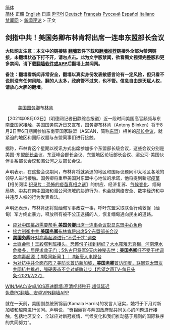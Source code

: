  <!-- 面包屑导航 --> <div class="breadcrumb"><!-- GTranslate: https://gtranslate.io/ -->  <div class="switcher notranslate">  <div class="selected">  <a href="#" onclick="return false;"> 简体</a>  </div>  <div class="option">  <a href="https://www.bannedbook.org" onclick="doGTranslate('zh-CN|zh-CN');jQuery('div.switcher div.selected a').html(jQuery(this).html());return false;" title="简体中文" class="nturl selected"> 简体</a>  <a href="https://www.bannedbook.org/zh-tw/" onclick="doGTranslate('zh-CN|zh-TW');jQuery('div.switcher div.selected a').html(jQuery(this).html());return false;" title="繁體中文" class="nturl"> 正體</a>  <a href="https://www.bannedbook.org/en/" onclick="doGTranslate('zh-CN|en');jQuery('div.switcher div.selected a').html(jQuery(this).html());return false;" title="English" class="nturl"> English</a>  <a href="https://www.bannedbook.org/ja/" onclick="doGTranslate('zh-CN|ja');jQuery('div.switcher div.selected a').html(jQuery(this).html());return false;" title="日本語" class="nturl"> 日語</a>  <a href="https://www.bannedbook.org/ko/" onclick="doGTranslate('zh-CN|ko');jQuery('div.switcher div.selected a').html(jQuery(this).html());return false;" title="한국어" class="nturl"> 한국어</a>  <a href="https://www.bannedbook.org/de/" onclick="doGTranslate('zh-CN|de');jQuery('div.switcher div.selected a').html(jQuery(this).html());return false;" title="Deutsch" class="nturl"> Deutsch</a>  <a href="https://www.bannedbook.org/fr/" onclick="doGTranslate('zh-CN|fr');jQuery('div.switcher div.selected a').html(jQuery(this).html());return false;" title="Français" class="nturl"> Français</a>  <a href="https://www.bannedbook.org/ru/" onclick="doGTranslate('zh-CN|ru');jQuery('div.switcher div.selected a').html(jQuery(this).html());return false;" title="Русский" class="nturl"> Русский</a>  <a href="https://www.bannedbook.org/es/" onclick="doGTranslate('zh-CN|es');jQuery('div.switcher div.selected a').html(jQuery(this).html());return false;" title="Español" class="nturl"> Español</a>  <a href="https://www.bannedbook.org/it/" onclick="doGTranslate('zh-CN|it');jQuery('div.switcher div.selected a').html(jQuery(this).html());return false;" title="Italiano" class="nturl"> Italiano</a>  </div>  </div>      <div class='breadcrumb-sub'><!-- Breadcrumb NavXT 6.3.0 --> <a href="https://www.bannedbook.org/" class="home">禁闻网</a> &gt; <a href="https://www.bannedbook.org/bnews/comments/" class="category">新闻评论</a> &gt; 正文</div></div><h2>剑指中共！美国务卿布林肯将出席一连串东盟部长会议</h2> <p class="notice"><b>大陆网友注意：本文中的链接除 <a href="https://github.com/bannedbook/fanqiang" >翻墙</a>软件下载和<a href="https://github.com/killgcd/justmysocks/blob/master/README.md">翻墙推荐</a>链接外全部为禁网链接，未翻墙状态下打不开，请勿点击。此为文字版禁闻，欲看图文视频完整版和更多禁闻，请下载<a href="https://github.com/bannedbook/fanqiang">翻墙软件或APP</a>后翻墙上禁闻网。</p><p>备注：翻墙看新闻非常安全，翻墙以真实身份发表敏感言论有一定风险，但只看不说则没有任何风险，翻的人太多，政府管不过来，也不管。信息自由是天赋人权，请放心大胆的翻墙。</b></p>  <div class="entry"> <br /> <figure><a href="https://i2.wp.com/upload-images-bucket-v64rleca837do.s3.eu-west-1.amazonaws.com/wp-content/uploads/2021/05/28214658/bc3180cb7a3744d7a813ed0084d8f39a.jpeg?fit=600%2C400&#038;ssl=1" data-caption="美国国务卿布林肯"></a><figcaption class="wp-caption-text"><a href="https://www.bannedbook.org/bnews/tag/%e7%be%8e%e5%9b%bd/" class="st_tag internal_tag" rel="tag" title="标签 美国 下的日志">美国</a><a href="https://www.bannedbook.org/bnews/tag/%e5%9b%bd%e5%8a%a1%e5%8d%bf/" class="st_tag internal_tag" rel="tag" title="标签 国务卿 下的日志">国务卿</a>布<a href="https://www.bannedbook.org/bnews/tag/%e6%9e%97%e8%82%af/" class="st_tag internal_tag" rel="tag" title="标签 林肯 下的日志">林肯</a></figcaption></figure> <p>【2021年08月03日】（明德网记者田静综合报道）近一段时间美国高官频频与东南亚国家接触，美国国务院近日又宣布，国务卿<a href="https://www.bannedbook.org/bnews/tag/%e5%b8%83%e6%9e%97%e8%82%af/" class="st_tag internal_tag" rel="tag" title="标签 布林肯 下的日志">布林肯</a>（Antony Blinken）将于8月2日至6日期间参加东南亚国家联盟（ASEAN，简称<a href="https://www.bannedbook.org/bnews/tag/%E4%B8%9C%E7%9B%9F/" class="st_tag internal_tag" rel="tag" title="标签 东盟 下的日志">东盟</a>）相关的<a href="https://www.bannedbook.org/bnews/tag/%E9%83%A8%E9%95%BF%E4%BC%9A%E8%AE%AE/" class="st_tag internal_tag" rel="tag" title="标签 部长会议 下的日志">部长会议</a>，就紧迫的地区和国际议题与东盟同事们进行接触。</p> <p>据称，布林肯这个星期以视讯方式出席参加多个东盟部长级会议，这些会议分别是美国-东盟<a href="https://www.bannedbook.org/bnews/tag/%E9%83%A8%E9%95%BF%E4%BC%9A/" class="st_tag internal_tag" rel="tag" title="标签 部长会 下的日志">部长会</a>议、东亚峰会部长会议、东盟地区论坛部长会议、湄公河-美国伙伴关系部长会议和湄公河之友部长会议。</p>  <p>声明表示，在这些会议期间，布林肯将就紧迫的地区和国际议题同印太地区各地的领导人进行接触。国务卿将重申美国对东盟中心地位的承诺，他将提到新冠<span class='wp_keywordlink'><a href="https://www.bannedbook.org/bnews/tculture/20160630/551027.html" title="疫苗" target="_blank">疫苗</a></span>【相关阅读:<a href='https://www.bannedbook.org/bnews/topimagenews/20180408/925060.html' target='_blank'>纪录片：恐怖的疫苗真相之谜</a>】的供应、经济复苏、<span class='wp_keywordlink'><a href="https://www.bannedbook.org/bnews/ssgc/20180904/993719.html" title="《魔鬼在统治着我们的世界(23)：环保主义(上)》" target="_blank">气候变化</a></span>、缅甸局势、<a href="https://www.bannedbook.org/bnews/tag/%e4%b8%ad%e5%85%b1/" class="st_tag internal_tag" rel="tag" title="标签 中共 下的日志">中共</a>在南<span class='wp_keywordlink_affiliate'><a href="https://www.bannedbook.org/" title="中国" target="_blank">中国</a></span>海和湄公河流域的胁迫行为，也会就网络安全、数字经济和中共违反人权的行为发表看法。</p> <p>声明还表示，布林肯还将就缅甸军事政变一事，呼吁东盟采取联合行动敦促（缅甸）军方终止暴力，释放所有被不公正逮捕的人，恢复缅甸通向民主的道路。</p>  <ul class='op-related-articles' title='相关阅读'> <li><a href='https://www.bannedbook.org/bnews/headline/20210803/1599481.html' target='_blank'>应对中国挑战需要帮手 <b>美国务卿</b>出席一连串会议彰显东盟中心角色</a></li> <li><a href='https://www.bannedbook.org/bnews/comments/20210802/1598445.html' target='_blank'>接力制衡中共 <b>美国务卿</b>布林肯将出席5个东盟部长会议</a></li> <li><a href='https://www.bannedbook.org/bnews/bannedvideo/20210731/1597430.html' target='_blank'><b>美国务卿</b>吁对病毒起源进行“不受干扰”调查</a></li> <li><a href='https://www.bannedbook.org/bnews/bannedvideo/20210730/1596796.html' target='_blank'>土匪会师！王毅塔利班接头，恐怖份子找到组织？大水罹难无真相，河南淹水危楼多，居民求救无门；5名古巴将军9天内神秘去世；<b>美国务卿</b>吁不受干扰调查病毒起源【 #晚间新闻 】｜ #新唐人电视台</a></li> <li><a href='https://www.bannedbook.org/bnews/comments/20210728/1595462.html' target='_blank'>为对抗中共全面布阵？美防长首访新加坡，<b>美国务卿</b>首访印度，联同亚太盟友共同抗共挑战，强硬表态不会对威胁让步【希望之声TV-每日头条-2021/7/27】</a></li> </ul> <p class="texttj"> <a href="https://github.com/bannedbook/fanqiang/wiki/V2ray%E6%9C%BA%E5%9C%BA" target="_blank">WIN/MAC/安卓/iOS高速翻墙:高清视频秒开,超低延迟</a><br/> <a href="https://github.com/bannedbook/fanqiang/wiki/%E7%A6%81%E9%97%BB%E7%BD%91%E5%AE%89%E5%8D%93%E7%BF%BB%E5%A2%99%E6%96%B0%E9%97%BBAPP" target="_blank">免费PC翻墙、安卓VPN翻墙APP</a></p><p>就在一天前，美国副总统贺锦丽(Kamala Harris)的发言人证实，她将于下月对新加坡和越南进行访问。声明说，“贺锦丽将与两国政府就共同关心的问题进行接触，包括地区安全、全球应对新冠疫情、气候变化和我们推动基于规则的国际秩序的共同努力”。</p> <a name='sharetosocial'></a>  <div style="margin-bottom:5px;padding-bottom:5px;clear:both"> <div id="archive-pix-1" class="banner-ads"> <!-- AuctionX Display platform tag START --> <div id="26318x728x90x621x_ADSLOT2" clicktrack="%%CLICK_URL_ESC%%"></div> <!-- AuctionX Display platform tag END --> </div> <div id="archive-pix-2" class="banner-ads"> <!-- AuctionX Display platform tag START --> <div id="26315x300x250x621x_ADSLOT2" clicktrack="%%CLICK_URL_ESC%%"></div> <!-- AuctionX Display platform tag END --> </div> </div>  <div id="archive-pix-1" class="banner-ads"> <!-- AuctionX Display platform tag START --> <div id="26318x728x90x621x_ADSLOT3" clicktrack="%%CLICK_URL_ESC%%"></div> <!-- AuctionX Display platform tag END --> </div> </div><!--END ENTRY--> 